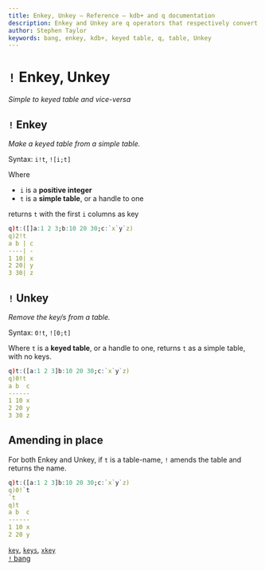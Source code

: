 ```yaml
---
title: Enkey, Unkey – Reference – kdb+ and q documentation
description: Enkey and Unkey are q operators that respectively convert a simple tableto a keyed table and vice-versa.
author: Stephen Taylor
keywords: bang, enkey, kdb+, keyed table, q, table, Unkey
---
```

# `!` Enkey, Unkey

_Simple to keyed table and vice-versa_




## `!` Enkey

_Make a keyed table from a simple table._

Syntax: `i!t`, `![i;t]` 

Where 

-   `i` is a **positive integer**
-   `t` is a **simple table**, or a handle to one

returns `t` with the first `i` columns as key
```q
q)t:([]a:1 2 3;b:10 20 30;c:`x`y`z)
q)2!t
a b | c
----| -
1 10| x
2 20| y
3 30| z
```


## `!` Unkey

_Remove the key/s from a table._

Syntax: `0!t`, `![0;t]` 

Where `t` is a **keyed table**, or a handle to one, returns `t` as a simple table, with no keys.
```q
q)t:([a:1 2 3]b:10 20 30;c:`x`y`z)
q)0!t
a b  c
------
1 10 x
2 20 y
3 30 z
```


## Amending in place 

For both Enkey and Unkey, if `t` is a table-name, `!` amends the table and returns the name.

```q
q)t:([a:1 2 3]b:10 20 30;c:`x`y`z)
q)0!`t
`t
q)t
a b  c
------
1 10 x
2 20 y
```


<i class="far fa-hand-point-right"></i> 
[`key`](key.md), 
[`keys`](keys.md), 
[`xkey`](keys.md#xkey)  
[`!` bang](overloads.md#bang)